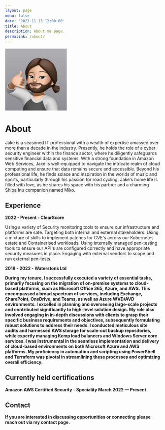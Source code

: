 ```yaml
---
layout: page
menu: false
date: '2023-11-13 12:00:00'
title: About
description: About me page.
permalink: /about/
---
```


<img class="img-rounded" src="/assets/img/uploads/4b15a6506fdb56ef6ee0eedc62b5e7dc.jpeg" alt="Jake Howse" width="200">

# About

Jake is a seasoned IT professional with a wealth of expertise amassed over more than a decade in the industry. Presently, he holds the role of a cyber security engineer within the finance sector, where he diligently safeguards sensitive financial data and systems. With a strong foundation in Amazon Web Services, Jake is well-equipped to navigate the intricate realm of cloud computing and ensure that data remains secure and accessible. Beyond his professional life, he finds solace and inspiration in the worlds of music and sports, particularly through his passion for road cycling. Jake's home life is filled with love, as he shares his space with his partner and a charming Shiba Inu companion named Miko.

## Experience

<strong> 2022 - Present - ClearScore </strong>

Using a variety of Security monitoring tools to ensure our infrastructure and platforms are safe. Targeting both internal and external stakeholders. Using a mixture of skills to implement patches for CVE's across our Kubernetes estate and Containerised workloads. Using internally managed pen-testing tools to ensure our API's are configured correctly and have appropriate security measures in place. Engaging with external vendors to scope and run external pen-tests.

<strong> 2018 - 2022 - Waterstons Ltd

During my tenure, I successfully executed a variety of essential tasks, primarily focusing on the migration of on-premise systems to cloud-based platforms, such as Microsoft Office 365, Azure, and AWS. This encompassed a broad spectrum of services, including Exchange, SharePoint, OneDrive, and Teams, as well as Azure WVD/AVD environments. I excelled in planning and overseeing large-scale projects and contributed significantly to high-level solution design. My role also involved engaging in in-depth discussions with clients to grasp their specific business requirements and objectives, subsequently formulating robust solutions to address their needs. I conducted meticulous site audits and harnessed AWS storage for scale-out backup repositories, while expertly managing Kemp load balancers and Windows Server core services. I was instrumental in the seamless implementation and delivery of cloud-based environments on both Microsoft Azure and AWS platforms. My proficiency in automation and scripting using PowerShell and Terraform was pivotal in streamlining these processes and optimizing overall efficiency.

## Currently held certifications

<strong> Amazon AWS Certified Security - Speciality </strong>
March 2022 — Present

## Contact

If you are interested in discussing opportunities or connecting please reach out via my contact page.